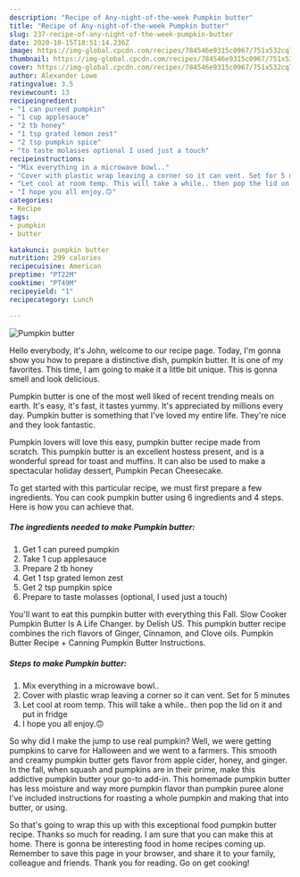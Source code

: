 ```yaml
---
description: "Recipe of Any-night-of-the-week Pumpkin butter"
title: "Recipe of Any-night-of-the-week Pumpkin butter"
slug: 237-recipe-of-any-night-of-the-week-pumpkin-butter
date: 2020-10-15T18:51:14.236Z
image: https://img-global.cpcdn.com/recipes/784546e9315c0967/751x532cq70/pumpkin-butter-recipe-main-photo.jpg
thumbnail: https://img-global.cpcdn.com/recipes/784546e9315c0967/751x532cq70/pumpkin-butter-recipe-main-photo.jpg
cover: https://img-global.cpcdn.com/recipes/784546e9315c0967/751x532cq70/pumpkin-butter-recipe-main-photo.jpg
author: Alexander Lowe
ratingvalue: 3.5
reviewcount: 13
recipeingredient:
- "1 can pureed pumpkin"
- "1 cup applesauce"
- "2 tb honey"
- "1 tsp grated lemon zest"
- "2 tsp pumpkin spice"
- "to taste molasses optional I used just a touch"
recipeinstructions:
- "Mix everything in a microwave bowl.."
- "Cover with plastic wrap leaving a corner so it can vent. Set for 5 minutes"
- "Let cool at room temp. This will take a while.. then pop the lid on it and put in fridge"
- "I hope you all enjoy.🙃"
categories:
- Recipe
tags:
- pumpkin
- butter

katakunci: pumpkin butter 
nutrition: 299 calories
recipecuisine: American
preptime: "PT22M"
cooktime: "PT49M"
recipeyield: "1"
recipecategory: Lunch

---
```



![Pumpkin butter](https://img-global.cpcdn.com/recipes/784546e9315c0967/751x532cq70/pumpkin-butter-recipe-main-photo.jpg)

Hello everybody, it's John, welcome to our recipe page. Today, I'm gonna show you how to prepare a distinctive dish, pumpkin butter. It is one of my favorites. This time, I am going to make it a little bit unique. This is gonna smell and look delicious.

Pumpkin butter is one of the most well liked of recent trending meals on earth. It's easy, it's fast, it tastes yummy. It's appreciated by millions every day. Pumpkin butter is something that I've loved my entire life. They're nice and they look fantastic.

Pumpkin lovers will love this easy, pumpkin butter recipe made from scratch. This pumpkin butter is an excellent hostess present, and is a wonderful spread for toast and muffins. It can also be used to make a spectacular holiday dessert, Pumpkin Pecan Cheesecake.


To get started with this particular recipe, we must first prepare a few ingredients. You can cook pumpkin butter using 6 ingredients and 4 steps. Here is how you can achieve that.

<!--inarticleads1-->

##### The ingredients needed to make Pumpkin butter:

1. Get 1 can pureed pumpkin
1. Take 1 cup applesauce
1. Prepare 2 tb honey
1. Get 1 tsp grated lemon zest
1. Get 2 tsp pumpkin spice
1. Prepare to taste molasses (optional, I used just a touch)


You&#39;ll want to eat this pumpkin butter with everything this Fall. Slow Cooker Pumpkin Butter Is A Life Changer. by Delish US. This pumpkin butter recipe combines the rich flavors of Ginger, Cinnamon, and Clove oils. Pumpkin Butter Recipe + Canning Pumpkin Butter Instructions. 

<!--inarticleads2-->

##### Steps to make Pumpkin butter:

1. Mix everything in a microwave bowl..
1. Cover with plastic wrap leaving a corner so it can vent. Set for 5 minutes
1. Let cool at room temp. This will take a while.. then pop the lid on it and put in fridge
1. I hope you all enjoy.🙃


So why did I make the jump to use real pumpkin? Well, we were getting pumpkins to carve for Halloween and we went to a farmers. This smooth and creamy pumpkin butter gets flavor from apple cider, honey, and ginger. In the fall, when squash and pumpkins are in their prime, make this addictive pumpkin butter your go-to add-in. This homemade pumpkin butter has less moisture and way more pumpkin flavor than pumpkin puree alone I&#39;ve included instructions for roasting a whole pumpkin and making that into butter, or using. 

So that's going to wrap this up with this exceptional food pumpkin butter recipe. Thanks so much for reading. I am sure that you can make this at home. There is gonna be interesting food in home recipes coming up. Remember to save this page in your browser, and share it to your family, colleague and friends. Thank you for reading. Go on get cooking!
